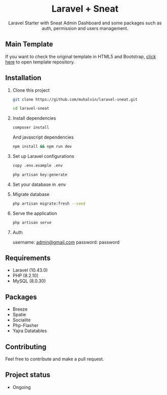 <h1 align="center">Laravel + Sneat</h1>

<p align="center">
Laravel Starter with Sneat Admin Dashboard and some packages such as auth, permission and users management.
</p>

## Main Template

If you want to check the original template in HTML5 and Bootstrap, [click here](https://github.com/themeselection/sneat-bootstrap-html-laravel-admin-template-free.git) to open template repository.

## Installation

1. Clone this project
    ```bash
    git clone https://github.com/muhalvin/laravel-sneat.git

    cd laravel-sneat
    ```
2. Install dependencies

    ```bash
    composer install
    ```

    And javascript dependencies

    ```bash
    npm install && npm run dev
    ```

3. Set up Laravel configurations

    ```bash
    copy .env.example .env

    php artisan key:generate
    ```

4. Set your database in .env

5. Migrate database

    ```bash
    php artisan migrate:fresh --seed
    ```

6. Serve the application

    ```bash
    php artisan serve
    ```

7. Auth

    username: admin@gmail.com
    password: password

## Requirements
- Laravel (10.43.0)
- PHP (8.2.10)
- MySQL (8.0.30)

## Packages
- Breeze
- Spatie
- Socialite
- Php-Flasher
- Yajra Datatables

## Contributing

Feel free to contribute and make a pull request.

## Project status
- Ongoing
